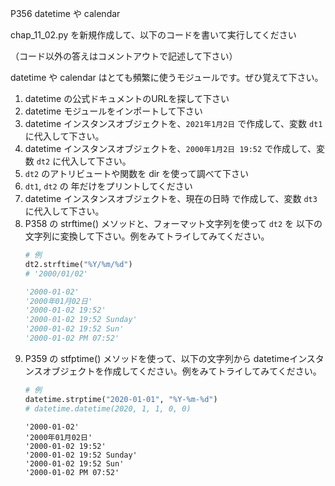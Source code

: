 P356 datetime や calendar

chap_11_02.py を新規作成して、以下のコードを書いて実行してください

（コード以外の答えはコメントアウトで記述して下さい）

datetime や calendar はとても頻繁に使うモジュールです。ぜひ覚えて下さい。

1. datetime の公式ドキュメントのURLを探して下さい
1. datetime モジュールをインポートして下さい
1. datetime インスタンスオブジェクトを、`2021年1月2日` で作成して、変数 `dt1` に代入して下さい。
1. datetime インスタンスオブジェクトを、`2000年1月2日 19:52` で作成して、変数 `dt2` に代入して下さい。
1. `dt2` のアトリビュートや関数を dir を使って調べて下さい
1. `dt1`, `dt2` の 年だけをプリントしてください
1. datetime インスタンスオブジェクトを、現在の日時 で作成して、変数 `dt3` に代入して下さい。
1. P358 の strftime() メソッドと、フォーマット文字列を使って `dt2` を 以下の文字列に変換して下さい。例をみてトライしてみてください。
    ```python
    # 例
    dt2.strftime("%Y/%m/%d")
    # '2000/01/02'
    ```
    ```python
    '2000-01-02'
    '2000年01月02日'
    '2000-01-02 19:52'
    '2000-01-02 19:52 Sunday'
    '2000-01-02 19:52 Sun'
    '2000-01-02 PM 07:52'
    ```
1. P359 の stfptime() メソッドを使って、以下の文字列から datetimeインスタンスオブジェクトを作成してください。例をみてトライしてみてください。
    ```python 
    # 例
    datetime.strptime("2020-01-01", "%Y-%m-%d")
    # datetime.datetime(2020, 1, 1, 0, 0)
    ```
    ```
    '2000-01-02'
    '2000年01月02日'
    '2000-01-02 19:52'
    '2000-01-02 19:52 Sunday'
    '2000-01-02 19:52 Sun'
    '2000-01-02 PM 07:52'    
    ```
